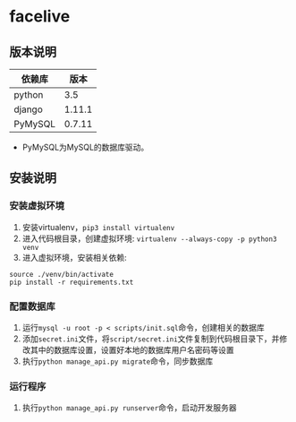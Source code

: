 facelive
========

##  版本说明

依赖库|版本
---|-----
python|3.5
django|1.11.1
PyMySQL|0.7.11

+ PyMySQL为MySQL的数据库驱动。

## 安装说明

### 安装虚拟环境

1. 安装virtualenv，`pip3 install virtualenv`
2. 进入代码根目录，创建虚拟环境: `virtualenv --always-copy -p python3 venv`
3. 进入虚拟环境，安装相关依赖:

```
source ./venv/bin/activate
pip install -r requirements.txt
```

### 配置数据库

1. 运行`mysql -u root -p < scripts/init.sql`命令，创建相关的数据库
2. 添加`secret.ini`文件，将`script/secret.ini`文件复制到代码根目录下，并修改其中的数据库设置，设置好本地的数据库用户名密码等设置
3. 执行`python manage_api.py migrate`命令，同步数据库

### 运行程序

1. 执行`python manage_api.py runserver`命令，启动开发服务器


